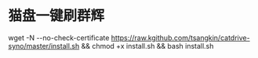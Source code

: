 # 猫盘一键刷群辉
wget -N --no-check-certificate https://raw.kgithub.com/tsangkin/catdrive-syno/master/install.sh && chmod +x install.sh && bash install.sh
